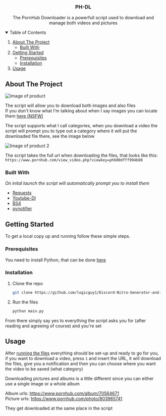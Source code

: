   <h3 align="center">PH-DL</h3>

  <p align="center">
    The PornHub Downloader is a powerfull script used to download and manage both videos and pictures
  </p>

<details open="open">
  <summary>Table of Contents</summary>
  <ol>
    <li>
      <a href="#about-the-project">About The Project</a>
      <ul>
        <li><a href="#built-with">Built With</a></li>
      </ul>
    </li>
    <li>
      <a href="#getting-started">Getting Started</a>
      <ul>
        <li><a href="#prerequisites">Prerequisites</a></li>
        <li><a href="#installation">Installation</a></li>
      </ul>
    </li>
    <li><a href="#usage">Usage</a></li>
  </ol>
</details>

## About The Project
<img src="assets/screenshot1.png" alt="Image of product">

The script will allow you to download both images and also files  
If you don't know what I'm talking about when I say images you can locate them [here (NSFW)](https://www.pornhub.com/albums)  

The script supports what I call categories, when you download a video the script will prompt you to type out a category where it will put the downloaded file there, see the image below

<img src="assets/screenshot2.png" alt="Image of product 2">

The script takes the full url when downloading the files, that looks like this:  
`https://www.pornhub.com/view_video.php?viewkey=ph600dfff994b80`

### Built With

*On inital launch the script will automatically prompt you to install them*
* [Requests](https://github.com/psf/requests)
* [Youtube-Dl](https://github.com/ytdl-org/youtube-dl)
* [BS4](https://www.crummy.com/software/BeautifulSoup/)
* [pynotifier](https://github.com/YuriyLisovskiy/pynotifier)

## Getting Started

To get a local copy up and running follow these simple steps.

### Prerequisites
You need to install Python, that can be done [here](https://www.python.org)

### Installation
1. Clone the repo
   ```sh
   git clone https://github.com/logicguy1/Discord-Nitro-Generator-and-Checker.git
   ```

2. Run the files
   ```sh
   python main.py
   ```

From there simply say yes to everything the script asks you for (after reading and agreeing of course) and you're set

## Usage
After <a href="#installation">running the files</a> everything should be set-up and ready to go for you, if you want to download a video, press `1` and insert the URL, it will download the files, give you a notification and then you can choose where you want the video to be saved (what category)

Downloading pictures and albums is a little different since you can either use a single image or a whole album

Album urls: https://www.pornhub.com/album/70564671  
Picture urls: https://www.pornhub.com/photo/803965741  

They get downloaded at the same place in the script
